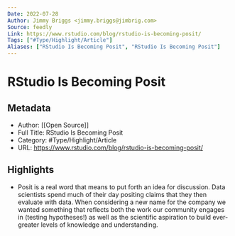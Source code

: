 ```yaml
---
Date: 2022-07-28
Author: Jimmy Briggs <jimmy.briggs@jimbrig.com>
Source: feedly
Link: https://www.rstudio.com/blog/rstudio-is-becoming-posit/
Tags: ["#Type/Highlight/Article"]
Aliases: ["RStudio Is Becoming Posit", "RStudio Is Becoming Posit"]
---
```

# RStudio Is Becoming Posit

## Metadata
- Author: [[Open Source]]
- Full Title: RStudio Is Becoming Posit
- Category: #Type/Highlight/Article
- URL: https://www.rstudio.com/blog/rstudio-is-becoming-posit/

## Highlights
- Posit is a real word that means to put forth an idea for discussion. Data scientists spend much of their day positing claims that they then evaluate with data. When considering a new name for the company we wanted something that reflects both the work our community engages in (testing hypotheses!) as well as the scientific aspiration to build ever- greater levels of knowledge and understanding.
